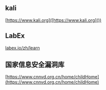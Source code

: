 ## kali

[https://www.kali.org]([https://www.kali.org]())

## LabEx

[labex.io/zh/learn](labex.io/zh/learn)

## 国家信息安全漏洞库

[https://www.cnnvd.org.cn/home/childHome](https://www.cnnvd.org.cn/home/childHome)
